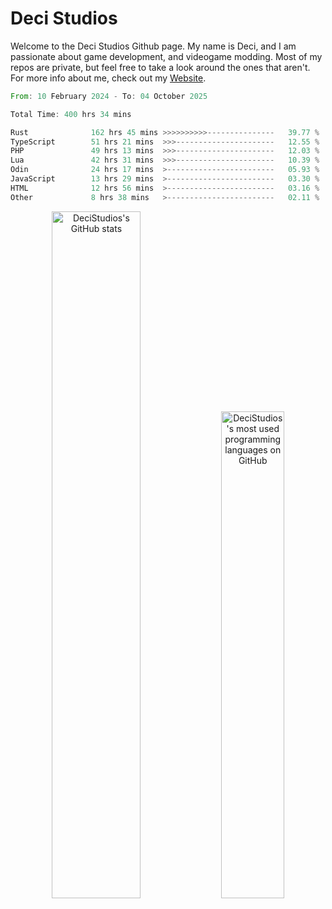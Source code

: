 # Deci Studios
Welcome to the Deci Studios Github page. My name is Deci, and I am passionate about game development, and videogame modding. Most of my repos are private, but feel free to take a look around the ones that aren't.
For more info about me, check out my <a href="https://decidev.co.uk" target="_blank">Website</a>.
<!--START_SECTION:waka-->

```rust
From: 10 February 2024 - To: 04 October 2025

Total Time: 400 hrs 34 mins

Rust              162 hrs 45 mins >>>>>>>>>>---------------   39.77 %
TypeScript        51 hrs 21 mins  >>>----------------------   12.55 %
PHP               49 hrs 13 mins  >>>----------------------   12.03 %
Lua               42 hrs 31 mins  >>>----------------------   10.39 %
Odin              24 hrs 17 mins  >------------------------   05.93 %
JavaScript        13 hrs 29 mins  >------------------------   03.30 %
HTML              12 hrs 56 mins  >------------------------   03.16 %
Other             8 hrs 38 mins   >------------------------   02.11 %
```

<!--END_SECTION:waka-->
<p align="center">
  <a href="https://github.com/anuraghazra/github-readme-stats" target="_blank"><img src="https://github-readme-stats.vercel.app/api?username=decistudios&show_icons=true&count_private=true&theme=omni&hide_border=true" alt="DeciStudios's GitHub stats" width="53.1%" /></a>
  <a href="https://github.com/anuraghazra/github-readme-stats" target="_blank"><img width="44.7%" src="https://github-readme-stats.vercel.app/api/top-langs/?username=decistudios&theme=omni&layout=compact&hide_border=true&langs_count=6" alt="DeciStudios's most used programming languages on GitHub" /></a>
</p>


